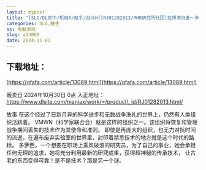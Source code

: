 ```yaml
---
layout: mypost
title: "[SLG/DL官中/机械X/触手/战斗H][RJ01282013/MHR研究所社团]拉博清扫者～多萝西的秘密研究记录～/ラボスイーパー～ドロシーの秘密研究記録～[PC/700M]"
categories: SLG,触手
os: 电脑游戏
slug: a13089
date: 2024-11-01
---
```


## 下载地址：

[https://qfafa.com/article/13089.html](https://qfafa.com/article/13089.html)

贩卖日 2024年10月30日 0点
入正地址：https://www.dlsite.com/maniax/work/=/product\_id/RJ01282013.html/

故事
在这个经过了日新月异的科学进步和无数战争洗礼的世界上，仍然有人类组织活跃着。
VMWN（科学家联合会）就是这样的组织之一。该组织将恢复和管理战争期间丢失的技术作为其使命和准则。
即使是再庞大的组织，也无力对抗时间的流逝。在遍布废弃实验室的世界里，封印着禁忌技术的地方就是这个时代的路标。
多萝西，一个想要在职场上乘风破浪的研究员，为了自己的事业，她会承担任何无理的追求，她将充分利用最新的研究成果，获得超神秘的传承技术，
让古老的东西变得可靠！是不是技术？那是另一个谜。